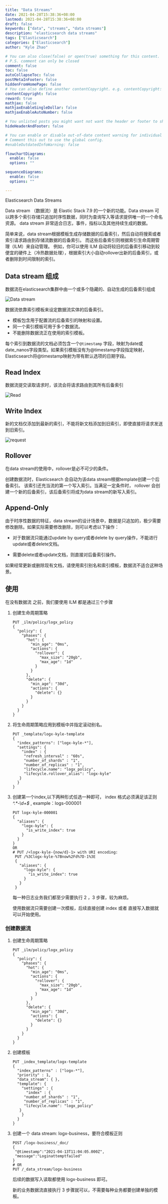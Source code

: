 ```yaml
---
title: "Data Streams"
date: 2021-04-28T15:38:36+08:00
lastmod: 2021-04-28T15:38:36+08:00
draft: false
keywords: ["data", "streams", "data streams"]
description: "elasticsearch data streams"
tags: ["Elasticsearch"]
categories: ["Elasticsearch"]
author: "Kyle Zhao"

# You can also close(false) or open(true) something for this content.
# P.S. comment can only be closed
comment: false
toc: false
autoCollapseToc: false
postMetaInFooter: false
hiddenFromHomePage: false
# You can also define another contentCopyright. e.g. contentCopyright: "This is another copyright."
contentCopyright: false
reward: true
mathjax: false
mathjaxEnableSingleDollar: false
mathjaxEnableAutoNumber: false

# You unlisted posts you might want not want the header or footer to show
hideHeaderAndFooter: false

# You can enable or disable out-of-date content warning for individual post.
# Comment this out to use the global config.
#enableOutdatedInfoWarning: false

flowchartDiagrams:
  enable: false
  options: ""

sequenceDiagrams: 
  enable: false
  options: ""

---
```


Elasticsearch Data Streams

<!--more-->

Data stream （数据流）是 Elastic Stack 7.9 的一个新的功能。Data stream 可以跨多个索引存储只追加时序性数据，同时为查询写入等请求提供唯一的一个命名资源。 data stream 非常适合日志，事件，指标以及其他持续生成的数据。

简单来说，data stream根据模板生成存储数据的后备索引，然后自动将搜索或者索引请求路由到存储流数据的后备索引。 而这些后备索引则根据索引生命周期管理（ILM）来自动管理。 例如，你可以使用 ILM 自动将较旧的后备索引移动到较便宜的硬件上（冷热数据处理），根据索引大小自动rollover出新的后备索引，或者删除到时间限制的索引。

## Data stream 组成

数据流在elasticsearch集群中由一个或多个隐藏的、自动生成的后备索引组成

![Data stream](https://tcs.teambition.net/storage/312400e3e42b9d0901c4704d52c050bf75db?Signature=eyJhbGciOiJIUzI1NiIsInR5cCI6IkpXVCJ9.eyJBcHBJRCI6IjU5Mzc3MGZmODM5NjMyMDAyZTAzNThmMSIsIl9hcHBJZCI6IjU5Mzc3MGZmODM5NjMyMDAyZTAzNThmMSIsIl9vcmdhbml6YXRpb25JZCI6IiIsImV4cCI6MTYyMDE5OTQ3MywiaWF0IjoxNjE5NTk0NjczLCJyZXNvdXJjZSI6Ii9zdG9yYWdlLzMxMjQwMGUzZTQyYjlkMDkwMWM0NzA0ZDUyYzA1MGJmNzVkYiJ9.xYVI3T5E50WvavP9y2kSLBxlenipDxG98AaNcub5YZM)

数据流依靠索引模板来设定数据流实体的后备索引。

- 模板包含用于配置流的后备索引的映射和设置。
- 同一个索引模板可用于多个数据流。
- 不能删除数据流正在使用的索引模板。

每个索引到数据流的文档必须包含一个`@timestamp` 字段，映射为date或date_nanos字段类型。如果索引模板没有为@timestamp字段指定映射，Elasticsearch将@timestamp映射为带有默认选项的日期字段。

## Read Index

数据流提交读取请求时，该流会将请求路由到其所有后备索引

![Read](https://www.elastic.co/guide/en/elasticsearch/reference/current/images/data-streams/data-streams-search-request.svg)

## Write Index

新的文档仅添加到最新的索引，不能将新文档添加到旧索引，即使直接将请求发送到旧索引。

![request](https://www.elastic.co/guide/en/elasticsearch/reference/current/images/data-streams/data-streams-index-request.svg)

## Rollover

在data stream的使用中，rollover是必不可少的条件。

创建数据流时，Elasticsearch 会自动为该data stream根据template创建一个后备索引。 该索引还充当流的第一个写入索引。当满足一定条件时， rollover 会创建一个新的后备索引，该后备索引将成为data stream的新写入索引。

## Append-Only

由于时序性数据的特征，data stream的设计场景中，数据是只追加的，极少需要修改删除。如果实际需要修改删除，则可以考虑以下操作：

- 对于数据流只能通过update by query或者delete by query操作，不能进行update或者delete文档。

- 需要delete或者update文档，则直接对后备索引操作。

如果经常更新或删除现有文档，请使用索引别名和索引模板，数据流不适合这种场景。

## 使用

在没有数据流 之前，我们要使用 ILM 都是通过三个步骤

1. 创建生命周期策略

   ```
   PUT _ilm/policy/logx_policy
   {
     "policy": {
       "phases": {
         "hot": {
           "min_age": "0ms",
           "actions": {
             "rollover": {
               "max_size": "20gb",
               "max_age": "1d"
             }
           }
         },
         "delete": {
           "min_age": "30d",
           "actions": {
             "delete": {}
           }
         }
       }
     }
   }
   ```

2. 将生命周期策略应用到模板中并指定滚动别名。

   ```
   PUT _template/logx-kyle-template
   {
     "index_patterns": ["logx-kyle-*"],
     "settings": {
       "index" : {
        "refresh_interval" : "60s",
        "number_of_shards" : "1",
        "number_of_replicas" : "1",
        "lifecycle.name": "logx_policy",
        "lifecycle.rollover_alias": "logx-kyle"
      }
     }
   }
   ```

3. 创建第一个index,以下两种形式任选一种即可， index 格式必须满足该正则 *^.\*-\d+$* , example：logs-000001

   ```
   PUT logx-kyle-000001
   {
     "aliases": {
       "logx-kyle": {
         "is_write_index": true
       }
     }
   }
   OR
   # PUT /<logx-kyle-{now/d}-1> with URI encoding:
    PUT /%3Clogx-kyle-%7Bnow%2Fd%7D-1%3E 
    {
      "aliases": {
        "logx-kyle": {
          "is_write_index": true
        }
      }
    } 
   ```

   每一种日志业务我们都至少需要执行 2 ，3  步骤，较为麻烦。

   使用数据流只需要创建一次模板，后续直接创建 index 或者 直接写入数据就可以开始使用。

### 创建数据流

1. 创建生命周期策略

   ```
   PUT _ilm/policy/logx_policy
   {
     "policy": {
       "phases": {
         "hot": {
           "min_age": "0ms",
           "actions": {
             "rollover": {
               "max_size": "20gb",
               "max_age": "1d"
             }
           }
         },
         "delete": {
           "min_age": "30d",
           "actions": {
             "delete": {}
           }
         }
       }
     }
   }
   ```

2. 创建模板

   ```
   PUT _index_template/logx-template
   {
     "index_patterns" : ["logx-*"],
     "priority" : 1,
     "data_stream": { },
     "template": {
       "settings" : {
         "index" : {
   		"number_of_shards" : "1",
   		"number_of_replicas" : "1",
   		"lifecycle.name": "logx_policy"
   	  }
       }
     }
   }
   ```

3. 创建一个 data stream: logx-business，要符合模板正则

   ```
   POST /logx-business/_doc/
   {
   	"@timestamp":"2021-04-13T11:04:05.000Z",
   	"message":"Loginattemptfailed"
   }
   # OR
   PUT /_data_stream/logx-business
   ```

   后续的数据写入读取都使用 logx-business 即可。

   新的业务数据流直接执行 3 步骤就可以，不需要每种业务都要创建单独的模板。

